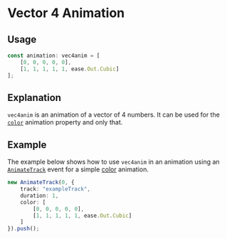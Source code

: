 # Vector 4 Animation

## Usage

```ts
const animation: vec4anim = [
    [0, 0, 0, 0, 0],
    [1, 1, 1, 1, 1, ease.Out.Cubic]
];
```

## Explanation

`vec4anim` is an animation of a vector of 4 numbers. It can be used for the [`color`](../animations/color.md) animation property and only that.

## Example

The example below shows how to use `vec4anim` in an animation using an [`AnimateTrack`](../customEvents/animateTrack.md) event for a simple [color](../animations/color.md) animation.

```ts
new AnimateTrack(0, {
    track: "exampleTrack",
    duration: 1,
    color: [
        [0, 0, 0, 0, 0],
        [1, 1, 1, 1, 1, ease.Out.Cubic]
    ]
}).push();
```
